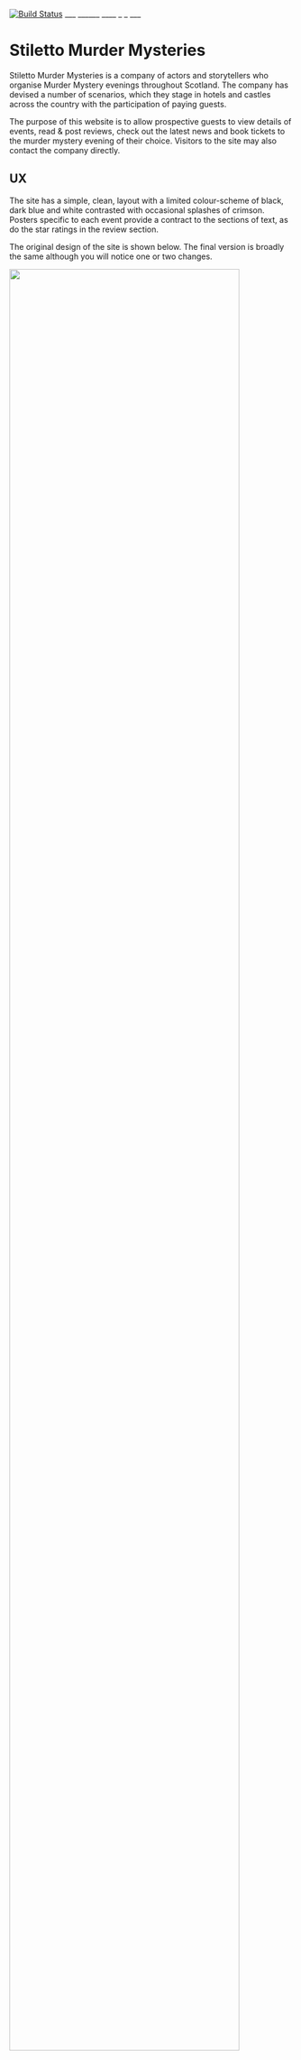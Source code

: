 [![Build Status](https://travis-ci.org/TaylorD1982/murder-milestone.svg?branch=master)](https://travis-ci.org/TaylorD1982/murder-milestone)         ___        ______     ____ _                 _  ___  

<h1>Stiletto Murder Mysteries</h1>

<p>Stiletto Murder Mysteries is a company of actors and storytellers who organise Murder Mystery evenings throughout Scotland. The company has devised a number of scenarios, which they stage in hotels and castles across the country with the participation of paying guests.</p>

<p>The purpose of this website is to allow prospective guests to view details of events, read & post reviews, check out the latest news and book tickets to the murder mystery evening of their choice. Visitors to the site may also contact the company directly.</p> 

<h2>UX</h2>

<p>The site has a simple, clean, layout with a limited colour-scheme of black, dark blue and white contrasted with occasional splashes of crimson. Posters specific to each event provide a contract to the sections of text, as do the star ratings in the review section.</p>
<p>The original design of the site is shown below. The final version is broadly the same although you will notice one or two changes.</p>  

<img src="static/images/wire.png" width="90%" text-align="center">

<h2>USER STORIES</h2>

<p>Below are a number of scenarios, which demonstrate how a visitor would navigate through the site.</p>  

<ol>
<li><p><b>David</b> visits the site and decides to find out what others thought of Stiletto Murder Mysteries. He navigates to the reviews section and sees that the top review was positive, giving the evening a 4-star rating. He clicks on the 'Full Review' button and is taken to another page showing the feedback in its entirety. He returns to the reviews page and reads a second, less positive review. Below the feedback, the administrator has posted a response to the review, which refutes the feedback and states that they believed the evening to have been a success.</p></li> 

<li><p><b>Emma</b> lives in Glasgow and is looking for an event in her city. She goes to the 'Murder Mysteries' page on the site and scrolls down to find a party in that location. The event 'The Hunting Party' is being held in a hotel close to her next month and she decides this would be perfect, so she clicks on the 'Register' button in the Navigation Bar. Once she has registered, she returns to the 'Murder Mysteries' page and adds 3 tickets to her cart. She checks that the details are correct and then proceeds to the checkout, were she enters her payment details and books the tickets.</p></li> 

<li><p><b>Colin</b> attended an event “A Time to Kill” with a friend who had bought the tickets. Colin thought the production was a waste of money and would like to post a review warning others not to attend. He visits the site and navigates to the reviews page but discovers that he cannot post a review unless he is registered and logged into the site. He decides that he would prefer not to do so and leaves.</p></li> 

<li><p><b>Susan</b> has been asked to organise a murder mystery event as part of a team building exercise through work. The event must be private though, so simply purchasing tickets to a public event is not agreeable. She navigates to the “Contact” page on the site and completes the Contact Form, sending a query to the company detailing her requirements. She receives a message confirming that the query was successfully sent.</p></li>

<li><p><b>Nick</b> selects an event for himself and 5 friends to attend in Edinburgh next month. He is already logged in so he navigates to the cart and reviews his order. At this point, he realises that he forgot to get a ticket for himself, so he amend his order to 6 and then proceeds to the checkout.</p></li> 

<li><p><b>Florence</b> is one of the principal actors with the Stiletto Murder Mysteries company. It is her job to update the news section of the site. She logs in to the 'admin' section of the site and clicks to add a post to the 'Blog' section. Here she adds a title of the post, some content and clicks to publish the company's latest news.</p></li>

<li><p><b>Wilfred</b> is responsible for organising events for the company. He has just booked a castle in Sterling for an event in September. He logs into the admin section of the site and adds a new product. Wilfred enters all of the necessary information and saves his updates. Back on the live site, the event has been added, and is at the foot of the page as events are arranged in date order.</p></li>

</ol>



<h2>Features</h2>

<h3>Existing Features</h3>

<ul>
<li><b>Feature 1 (Navbar)</b> - The navbar allows the user to navigate to the various pages that make up the app. It collapses into a ‘burger’ in smaller screen sizes.</li>
<li><b>Feature 2 (Murder Mysteries event description)</b> – The Murder Mysteries page lists all of Stiletto's upcoming events. For each item, the event's poster is displayed along with the date, time, address and price per ticket. Users may click on the 'Full Scenario' button which displays a modal with a full description of the scenario of the party in question. Users can also add a certain number of tickets to their cart from this page.</li>
<li><b>Feature 3 (Contact form)</b> – The contact form allows visitors to easily send an email to the administrators of the site. It is linked to a Gmail account using EmailJS.</li>
<li><b>Feature 4 (News)</b> – The website's administrator can post updates using a form in the admin section of the site. A snippet of each post can then be viewed on the 'News' page, with the full post available by clicking the 'Read More' button.</li> 
<li><b>Feature 5 (Write a Review)</b> – If a visitor is logged into the site, they have the option of posting a new review in the reviews page and assigning a star rating. This option is removed when the visitor is not logged in.</li> 
<li><b>Feature 6 (Read reviews)</b> – All visitors to the site can read the reviews posted in the reviews section. They can click on Full Review to view the entire post.</li> 
<li><b>Feature 7 (Review Response)</b> – The site's administrator has the option of posting a response to any review via the admin panel.</li> 
<li><b>Feature 8 (Search box)</b> - search box allows visitors to search the site for product names matching certain keywords.</li> 
<li><b>Feature 9 (Register)</b> – Users must be registered in order to post reviews and purchase tickets to events. The register mechanism allows them to do so by confirming their email address and inputting a Username and Password.</li> 
<li><b>Feature 10 (Cart)</b> – Amend the quantity of tickets and remove the entire event from cart.</li> 
<li><b>Feature 11 (Social Media Links)</b> – Visitors can be directed to the companies social media accounts via icons on the banner and contact page.</li> 
<li><b>Feature 12 (reset password)</b> – Visitors can reset their password if they have forgotten this.</li>
</ul> 

<h3>Features Left to Implement</h3>

<ul>
<li>The addition of an average review score against each event in the 'Murder Mysteries' page.</li> 
<li>The name of the reviewer is shown at the foot of each review.</li>
<li>Search for key words in the event details (location, for example) instead of just in the name of the event.</li>
<li>The inclusion of a Back button from the search results page.</li>
</ul>

<h2>Technologies Used</h2>

<ul>
<li><b>JQuery</b> – Simplification of DOM manipulation.</li> 
<li><b>Google Fonts</b> – The typeface used throughout the site. </li>
<li><b>Bootstrap</b> – A front-end framework used throughout the site. </li>
<li><b>MS Paint</b> – Used to create the original design of the site and adjust some of the images.</li>
<li><b>Python</b> – Programming language used throughout the site.</li>
<li><b>HTML</b> – For the structure of the app</li>
<li><b>CSS</b> - CSS was used for Styling</li>
<li><b>JavaScript</b> - JavaScript for application controller</li>
<li><b>Google Chrome</b> - Used for browser and development tools</li>
<li><b>GitHub</b> - Repository hosted on GitHub</li>
<li><b>Heroku</b> -App hosted on Github Pages</li>
<li><b>Django</b> - Web framework</li>
</ul> 


<h2>Testing</h2>

<p>Below is a series of practical tests of the website's functionality</p>

<h3>Navigation Bar</h3>

<ul>
<li>User clicks on the each of the navigation bar items and is correctly taken to that page.</li> 
<li>When the user is logged out, the icons “Register” and “Log In” are displayed. When the user is logged in, the icon “Log Out is displayed instead”</li>
<li>In mobile view, the navigation bar shrinks to a burger image. When clicked on, the navigation items are displayed in a Nav bar that drops down from below the site's banner.</li>
</ul>

<h3>Murder Mysteries</h3>

<ul>
<li>The upcoming events are displayed in date order, from soonest to latest. Clicking on the “Full Scenario” button displays a modal with a full description of the scenario for that particular mystery.</li>
<li>User clicks “Add” without entering a number into the “Tickets” field and receives a “Please fill in this field” message.</li>
<li>Users enters a figure into the “Tickets” field and clicks “Add”. This adds that order to the cart, which displays the number of tickets in the Navigation Bar.</li>
</ul>

<h3>Contact</h3>

<ul>
<li>Social Media icons on the left hand side of the page can be clicked on, and the user will be directed to the platform selected.</li>
<li>The contact form on the right can be completed. By clicking the “Send Message” button an email will be sent via EmailJS. If the user fails to complete any section of the form, a message will be displayed stating “Please fill in this field”.</li>
</ul>

<h3>News</h3>

<ul>
<li>News items are displayed in date order, with the most recent post shown first.</li> 
<li>When the user clicks on the “Read More” button, they are directed to the full post.</li>
<li>From this page, the user can click on the “Return to Blogs” button and is returned to the news page.</li>
</ul>

<h3>Reviews</h3>

<ul>
<li>Reviews are displayed in date order, with the most recent review displayed first.</li> 
<li>User clicks on the “Full Review” button and is directed to the page displaying the post in its entirety.</li>
<li>User clicks on the “Back Button” and is returned to the reviews page.</li>
<li>When user is logged out, they have no option to post a review. </li>
<li>When user is logged in, “Write a Review” button is displayed. </li>
<li>User clicks on “Write a Review” button and is directed to page with a form to complete. The first field has a drop down with 5 events to chose from. </li>
<li>The last field has a drop down with 5 possible ratings. </li>
<li>Failure to complete any section of the form will display a “Please fill in this field” message. </li>
<li>Clicking on the “Submit” button will post the review, with the rating rendered in stars. </li>
</ul>

<h3>Register</h3>

<ul>
<li>User is asked if they “Already have an account?”. By clicking on the “Sign in” button, they are taken to that page.</li>
<li>A form is displayed below. User completes all of the required fields and clicks “Register”. A success message is displayed that reads “You have successfully registered” and the user is automatically logged in.</li> 
<li>If the user fails to complete any field and a “Please fill in this field” message is displayed.</li>
</ul>

<h3>Log In / Log Out</h3>

<ul>
<li>User enters their email address and password, clicks on “Login” and is logged into the site.</li> 
<li>User enters incorrect password and receives message saying “Your username or password is incorrect”. User enters incorrect username and receives message saying “Your username or password is incorrect”. </li>
<li>User fails to enter complete both fields and recieves a message stating "Please fill in this field”.</li>
<li>User clicks “Reset Password” and is taken to the password-reset page, where they can enter their email address in the field provided. Clicking the “Reset Password” button without completing this field displays a message stating “Please fill in this field”.</li>
<li>User enters an email address and clicks “Reset Password” and receives a 'done' message.</li>
<li>User clicks “Log Out” in the navigation bar. User is logged out, redirected to the home page, and receives a message stating “You have successfully been logged out”.</li>
</ul>

<h3>Cart</h3>

<ul>
<li>User visits the Cart page when they have not yet added any items. The page displays a message saying “Your basket is empty”.</li>
<li>User adds one event ticket to the cart and visits the Cart page. User is shown details of their purchase including the name of the event, event details, price per ticket, number of tickets in cart and the total cost of the order. </li>
<li>User has the option to amend the number of tickets in the order. User changes number of tickets from 1 to 2 and clicks “Amend Quantity”. Number of tickets and total cost of order both update.</li>
<li>User wishes to remove this event from their cart. User clicks on the “Delete” button, all tickets are removed and page will display 1. “Your basket is empty”.</li>
<li>User adds 1 ticket from the event “A Time To Kill” and one ticket from the event “The Casino Killing” to their basket. They navigate to the cart. Details of the first event are shown above those of the second. The total cost of the order is displayed correctly at the foot of the page.</li>
<li>User amends the number of tickets for “A Time To Kill” from 1 to 2 and clicks “Amend Quantity”. Number of tickets for this event and total cost of the order both update correctly.</li>
<li>User deletes both tickets for “A Time To Kill” from their basket. This event is completely removed from the cart, leaving only the event “The Casino Killing”.</li>
</ul>

<h3>Checkout</h3>

<ul>
<li>From the Cart page, User clicks “Checkout” and is taken to the checkout page.</li> 
<li>The total cost of the order is correctly displayed at the top of the page. </li>
<li>A form is displayed below allowing the user to input their payment details. User clicks on the button “Submit Payment” without completing every field and receives the message “Please fill in this field”.</li>
<li>User correctly completes the form and clicks “Submit Payment”. User is returned to the “Murder Mysteries” page and receives a message stating “You have successfully paid”.</li>
<li>User enters out of date credit card. User cannot click pay button.</li>
<li>BUG</li>
</ul>

<h3>Screen size responsiveness</h3>

<img src="static/images/laptop.jpg" width="100%">

<h4>Larger Screens</h4>

<ul>
<li>The banner at the top of the page displays the company name “Stiletto Murder Mysteries” on the left hand side and on the right are shown the company's telephone number and email address, along with the social media links.</li>
<li>The navigation bar displays all of the site’s pages in this view (they are not collapsed).</li>
<li>The modals on the ‘Murder Mysteries” page display the events poster on the right and the event details on the right.</li> 
</ul>

<h4>Smaller Screens</h4>

<ul>
<li>The navigation bar is collapsed into a ‘burger’ on smaller screens.</li>
<li>The Telephone number, email address and social media links are hidden.</li> 
<li>Elsewhere, the modals on the ‘Murder Mysteries” page have the poster above the event details.</li>
<li>On the contact page, the form is below the contact details, instead of side by side.</li> 
<li>On the checkout page, the two sections of the payment form are above each other instead of side by side.</li> 
</ul>
 
<h3>Bugs or problems encountered during testing</h3>


<ul>
<li>If you enter the wrong number of digits in the credit card field this causes an error.</li>
<li>You have successfully logged in! Displays even when they have not. </li>
<li>Reset password doesn't work. </li>
<li>You have successfully logged in! Displays even when they have not.</li>
<li>The contact form was not working. This was resolved by reestablishing the connection between Email JS and GMail.</li>
<li>In the events page, it was possible to click 'Add' when the number of tickets had not been entered. This created and error and was solved by making the number of tickets a required field.</li>
</ul>

<h3>Other Testing</h3>

<p>The app was tested using <a href="https://travis-ci.org/github/TaylorD1982/murder-milestone">Travis Continuous Integration</a></p>

<img src="static/images/travis.png" width="100%">


HTML test to review the code for any errors
Google console to inspect the running of the app for any errors.  


<h2>Deployment</h2>

<p>The project is deployed on <b>Heroku</b>. The code and Readme file are hosted on <b>Github</b>.</p>

<p>The process for deployment on Heroku was:</p>

<ul>
<li>Create a new unique app name in Heroku with “Europe” as the server.</li>
<li>In Heroku, go to settings and Config Vars and add in the DATABASE_URL, Django Secret Key and Stripe Secret Keys. Static file uploads also disabled here</li>
<li>In Heroku, go to Deploy, click on Github and search for the Repo</li>
<li>In Cloud 9, install Gunicorn and add this to the requirements.txt file in order to connect to Heroku</li>
<li>Create a Procfile to tell Heroku what the app type will be</li>
<li>Update settings.py file to allow the site's Heokru url as an allowed host</li>
<li>push code to Github and then deploy the branch in Heroku</li>
</ul>

<p>The process for deployment on Github was:</p>

<ul>
<li>Create new project in Github.</li>
<li>Associate the application with Github, add files and push across using commands provided within Github.</li>
</ul>

<h2>Credits</h2>

<h3>Media</h3>

<p>The images used as the basis for the event posters were found at:</p>
<ul>
<li><a href="https://www.clipdealer.com">www.clipdealer.com</a></li>
<li><a href="https://www.iheart.com">www.iheart.com</a></li>
<li><a href="https://www.pinterest.co.uk/amnakhanengr90/graphicsillustrations">www.pinterest.co.uk/amnakhanengr90</a></li> 
<li><a href="https://www.barewalls.com/posters-art-prints/antique-clock.html">www.barewalls.com/posters-art-prints/antique-clock.html</a></li>
<li><a href="http://www.2yamaha.com/music/Oldtime+Posters.html">www.2yamaha.com/music/Oldtime+Posters.html</a></li>
</ul>

<h3>Acknowledgements</h3>

<ul>
<li>Code Institute</li>
<li>Seun Owonikoko</li>
</ul>

